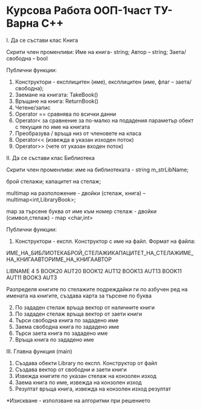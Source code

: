 # Курсова Работа ООП-1част ТУ-Варна C++ 
I. Да се състави клас Книга

Скрити член променливи:  Име на книга- string; Автор – string; Заета/свободна – bool

Публични функции: 
1.  Конструктори - експлицитен (име), експлицитен (име, флаг – заета/свободна);
2.	Заемане на книгата: TakeBook() 
3.	Връщане на книга: ReturnBook() 
4.	Четене/запис 
5.	Operator == сравнява по всички данни 
6.	Operator< за сравнение за по-малко на подадения параметър обект с текущия по име на книгата 
7.	Преобразува / връща низ от членовете на класа
8.	Operator<< (извежда в указан изходен поток)
9.	Operator>> (чете от указан входен поток) 

II. Да се състави клас Библиотека 

Скрити член променливи: име на библиотеката - string m_strLibName;

брой стелажи; капацитет на стелаж; 

multimap на разположение - двойки (стелаж, книга) – multimap<int,LibraryBook>;

map за търсене буква от име към номер стелаж - двойки (символ,стелаж) - map <char,int>

Публични функции:
1.	Конструктори - експл. Конструктор с име на файл. Формат на файла: 

ИМЕ_НА_БИБЛИОТЕКА<SP>БРОЙ_СТЕЛАЖИ<SP>КАПАЦИТЕТ_НА_СТЕЛАЖ<SP>ИМЕ_НА_КНИГА<SP>АВТОР<SP>ИМЕ_НА_КНИГА<SP>АВТОР<EOF> 

LIBNAME 4 5 BOOK20 AUT20 BOOK12 AUT12 BOOK13 AUT13 BOOK11 AUT11 BOOK3 AUT3

Разпределя книгите по стелажите подреждайки ги по азбучен ред на имената на книгите, създава карта за търсене по буква

2.	По зададен стелаж връща вектор от наличните книги
3.	По зададен стелаж връща вектор от заети книги 
4.	Търси свободна книга по зададено име 
5.	Заема свободна книга по зададено име 
6.	Търси заета книга по зададено име 
7.	Връща книга по зададено име 

III. Главна функция (main) 
1.	Създава обекти Library по експл. Конструктор от файл 
2.	Създава вектор от свободни и заети книги 
3.	Извежда книгите по указан стелаж на конзолен изход 
4.	Заема книга по име, извежда на конзолен изход 
5.	Резултат връща книга, извежда на конзолен изход резултат 

  *Изискване - използване на алгоритми при решението
